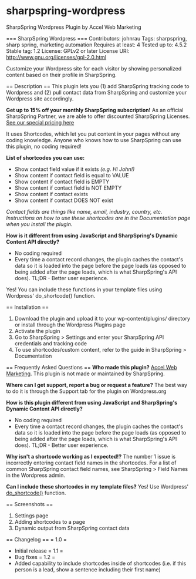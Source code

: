 # sharpspring-wordpress
SharpSpring Wordpress Plugin by Accel Web Marketing

=== SharpSpring Wordpress ===
Contributors: johnrau
Tags: sharpspring, sharp spring, marketing automation
Requires at least: 4
Tested up to: 4.5.2
Stable tag: 1.2
License: GPLv2 or later
License URI: http://www.gnu.org/licenses/gpl-2.0.html

Customize your Wordpress site for each visitor by showing personalized content based on their profile in SharpSpring.

== Description ==
This plugin lets you (1) add SharpSpring tracking code to Wordpress and (2) pull contact data from SharpSpring and customize your Wordpress site accordingly.

**Get up to 15% off your monthly SharpSpring subscription!** As an official SharpSpring Partner, we are able to offer discounted SharpSpring Licenses. [See our special pricing here](https://www.accelweb.ca/sharpspring-pricing-discount/)

It uses Shortcodes, which let you put content in your pages without any coding knowledge. Anyone who knows how to use SharpSpring can use this plugin, no coding required!

**List of shortcodes you can use:**

- Show contact field value if it exists *(e.g. Hi John!)*
- Show content if contact field is equal to VALUE
- Show content if contact field is EMPTY
- Show content if contact field is NOT EMPTY
- Show content if contact exists
- Show content if contact DOES NOT exist

*Contact fields are things like name, email, industry, country, etc. Instructions on how to use these shortcodes are in the Documentation page when you install the plugin.*

**How is it different from using JavaScript and SharpSpring's Dynamic Content API directly?**

- No coding required
- Every time a contact record changes, the plugin caches the contact's data so it is loaded into the page before the page loads (as opposed to being added after the page loads, which is what SharpSpring's API does). TL;DR - Better user experience.

Yes! You can include these functions in your template files using Wordpress' do_shortcode() function.

== Installation ==
1. Download the plugin and upload it to your wp-content/plugins/ directory or install through the Wordpress Plugins page
2. Activate the plugin
3. Go to SharpSpring > Settings and enter your SharpSpring API credentials and tracking code
4. To use shortcodes/custom content, refer to the guide in SharpSpring > Documentation

== Frequently Asked Questions ==
**Who made this plugin?**
[Accel Web Marketing](https://www.accelweb.ca). This plugin is not made or maintained by SharpSpring.

**Where can I get support, report a bug or request a feature?**
The best way to do it is through the Support tab for the plugin on Wordpress.org

**How is this plugin different from using JavaScript and SharpSpring's Dynamic Content API directly?**
* No coding required
* Every time a contact record changes, the plugin caches the contact's data so it is loaded into the page before the page loads (as opposed to being added after the page loads, which is what SharpSpring's API does). TL;DR - Better user experience.

**Why isn't a shortcode working as I expected!?**
The number 1 issue is incorrectly entering contact field names in the shortcodes. For a list of common SharpSpring contact field names, see SharpSpring > Field Names in the Wordpress admin.

**Can I include these shortcodes in my template files?**
Yes! Use Wordpress' [do_shortcode()](https://developer.wordpress.org/reference/functions/do_shortcode/) function.

== Screenshots ==
1. Settings page
2. Adding shortcodes to a page
3. Dynamic output from SharpSpring contact data

== Changelog ==
= 1.0 =
* Initial release
= 1.1 =
* Bug fixes
= 1.2 =
* Added capability to include shortcodes inside of shortcodes (i.e. if this person is a lead, show a sentence including their first name)
